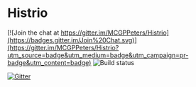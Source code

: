 # Histrio

[![Join the chat at https://gitter.im/MCGPPeters/Histrio](https://badges.gitter.im/Join%20Chat.svg)](https://gitter.im/MCGPPeters/Histrio?utm_source=badge&utm_medium=badge&utm_campaign=pr-badge&utm_content=badge)
![Build status](https://ci.appveyor.com/api/projects/status/github/mcgppeters/histrio)

[![Gitter](https://badges.gitter.im/Join%20Chat.svg)](https://gitter.im/MCGPPeters/Histrio?utm_source=badge&utm_medium=badge&utm_campaign=pr-badge)
